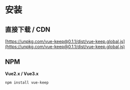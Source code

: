 # 安装

## 直接下载 / CDN

[https://unpkg.com/vue-keep@0.1.1/dist/vue-keep.global.js](https://unpkg.com/vue-keep@0.1.1/dist/vue-keep.global.js)


## NPM

**Vue2.x / Vue3.x**
```bash
npm install vue-keep
```
